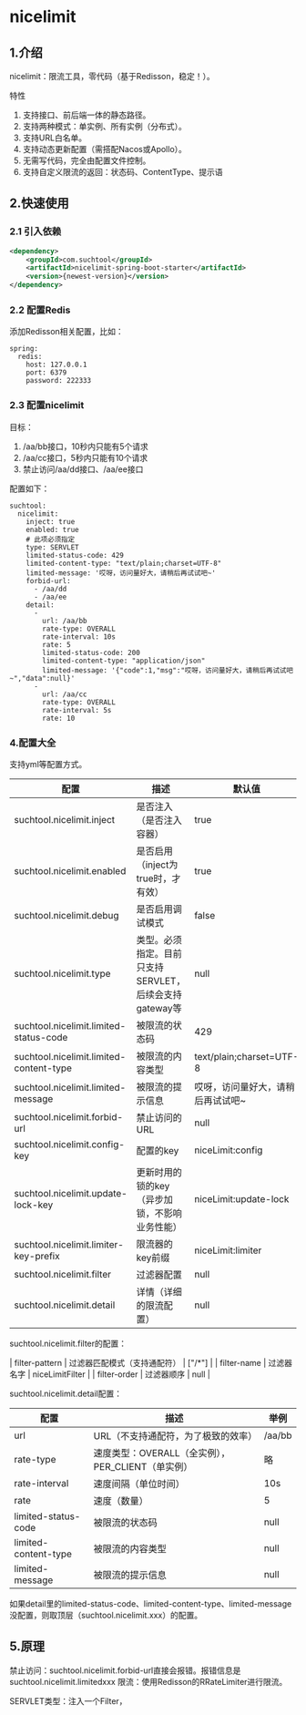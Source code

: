 # nicelimit

## 1.介绍

nicelimit：限流工具，零代码（基于Redisson，稳定！）。

特性

1. 支持接口、前后端一体的静态路径。
2. 支持两种模式：单实例、所有实例（分布式）。
3. 支持URL白名单。
4. 支持动态更新配置（需搭配Nacos或Apollo）。
5. 无需写代码，完全由配置文件控制。
6. 支持自定义限流的返回：状态码、ContentType、提示语

## 2.快速使用

### 2.1 引入依赖
```xml
<dependency>
    <groupId>com.suchtool</groupId>
    <artifactId>nicelimit-spring-boot-starter</artifactId>
    <version>{newest-version}</version>
</dependency>
```

### 2.2 配置Redis

添加Redisson相关配置，比如：
```
spring:
  redis:
    host: 127.0.0.1
    port: 6379
    password: 222333
```
### 2.3 配置nicelimit

目标：
1. /aa/bb接口，10秒内只能有5个请求 
2. /aa/cc接口，5秒内只能有10个请求 
3. 禁止访问/aa/dd接口、/aa/ee接口

配置如下：

```
suchtool:
  nicelimit:
    inject: true
    enabled: true
    # 此项必须指定
    type: SERVLET
    limited-status-code: 429
    limited-content-type: "text/plain;charset=UTF-8"
    limited-message: '哎呀，访问量好大，请稍后再试试吧~'
    forbid-url:
      - /aa/dd
      - /aa/ee
    detail:
      -
        url: /aa/bb
        rate-type: OVERALL
        rate-interval: 10s
        rate: 5
        limited-status-code: 200
        limited-content-type: "application/json"
        limited-message: '{"code":1,"msg":"哎呀，访问量好大，请稍后再试试吧~","data":null}'
      -
        url: /aa/cc
        rate-type: OVERALL
        rate-interval: 5s
        rate: 10

```

### 4.配置大全

支持yml等配置方式。

| 配置                  | 描述                                       | 默认值                           |
|-----------------------|------------------------------------------|----------------------------------|
| suchtool.nicelimit.inject                | 是否注入（是否注入容器）            | true      |
| suchtool.nicelimit.enabled               | 是否启用（inject为true时，才有效）  | true      |
| suchtool.nicelimit.debug               | 是否启用调试模式          | false               |
| suchtool.nicelimit.type               | 类型。必须指定。目前只支持SERVLET，后续会支持gateway等  | null  |
| suchtool.nicelimit.limited-status-code   | 被限流的状态码              | 429             |
| suchtool.nicelimit.limited-content-type  | 被限流的内容类型            | text/plain;charset=UTF-8         |
| suchtool.nicelimit.limited-message       | 被限流的提示信息            | 哎呀，访问量好大，请稍后再试试吧~  |
| suchtool.nicelimit.forbid-url       | 禁止访问的URL                    | null  |
| suchtool.nicelimit.config-key            | 配置的key                   | niceLimit:config                 |
| suchtool.nicelimit.update-lock-key       | 更新时用的锁的key（异步加锁，不影响业务性能）| niceLimit:update-lock   |
| suchtool.nicelimit.limiter-key-prefix    | 限流器的key前缀              | niceLimit:limiter               |
| suchtool.nicelimit.filter                | 过滤器配置       | null |
| suchtool.nicelimit.detail        | 详情（详细的限流配置）  | null  |

suchtool.nicelimit.filter的配置：

| filter-pattern        | 过滤器匹配模式（支持通配符） | ["/*"]                             |
| filter-name           | 过滤器名字                   | niceLimitFilter                  |
| filter-order          | 过滤器顺序                   | null                             |

suchtool.nicelimit.detail配置：

| 配置           | 描述                   | 举例       |
|----------------|------------------------|------------|
| url            | URL（不支持通配符，为了极致的效率） | /aa/bb |
| rate-type      | 速度类型：OVERALL（全实例），PER_CLIENT（单实例） | 略   |
| rate-interval  | 速度间隔（单位时间）   | 10s |
| rate           | 速度（数量）           | 5   |
| limited-status-code   | 被限流的状态码      | null  |
| limited-content-type  | 被限流的内容类型    | null  |
| limited-message       | 被限流的提示信息    | null  |

如果detail里的limited-status-code、limited-content-type、limited-message没配置，则取顶层（suchtool.nicelimit.xxx）的配置。

## 5.原理

禁止访问：suchtool.nicelimit.forbid-url直接会报错。报错信息是suchtool.nicelimit.limitedxxx
限流：使用Redisson的RRateLimiter进行限流。

SERVLET类型：注入一个Filter，
